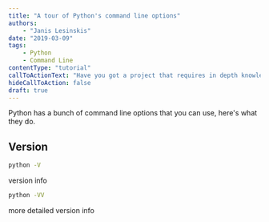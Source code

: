 ```yaml
---
title: "A tour of Python's command line options"
authors:
    - "Janis Lesinskis"
date: "2019-03-09"
tags:
    - Python
    - Command Line
contentType: "tutorial"
callToActionText: "Have you got a project that requires in depth knowledge of Python or Jupyter notebooks? We'd love to hear about it so fill in the form below with some details."
hideCallToAction: false
draft: true
---
```


Python has a bunch of command line options that you can use, here's what they do.

<!-- end excerpt -->

## Version

```bash
python -V
```

version info

```bash
python -VV
```

more detailed version info
